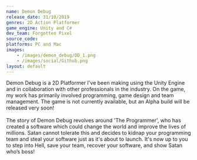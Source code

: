 ```yaml
---
name: Demon Debug
release_date: 31/10/2019
genres: 2D Action Platformer
game_engine: Unity and C#
dev_team: Forgotten Pixel
source_code: 
platforms: PC and Mac
images: 
    - /images/demon_debug/DD_1.png
    - /images/social/Github.png
layout: default
---
```

Demon Debug is a 2D Platformer I've been making using the Unity Engine and in collaboration with other professionals in the industry. On the game, my work has primarily involved programming, game design and team management. The game is not currently available, but an Alpha build will be released very soon!
<br><br>
The story of Demon Debug revolves around 'The Programmer', who has created a software which could change the world and improve the lives of millions. Satan cannot tolerate this and decides to kidnap your programming team and steal your software just as it's about to launch. It's now up to you to step into Hell, save your team, recover your software, and show Satan who’s boss! 